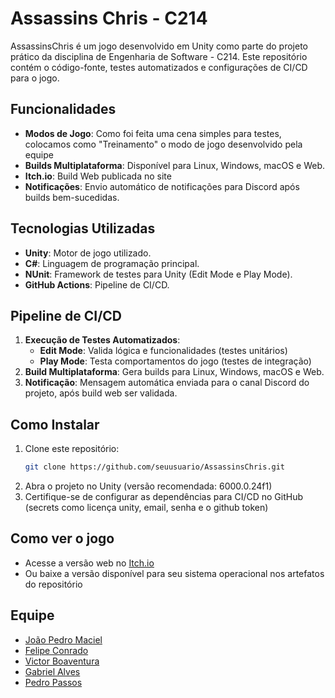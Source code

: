 # Assassins Chris - C214

AssassinsChris é um jogo desenvolvido em Unity como parte do projeto prático da disciplina de Engenharia de Software - C214. Este repositório contém o código-fonte, testes automatizados e configurações de CI/CD para o jogo.

## Funcionalidades
- **Modos de Jogo**: Como foi feita uma cena simples para testes, colocamos como "Treinamento" o modo de jogo desenvolvido pela equipe
- **Builds Multiplataforma**: Disponível para Linux, Windows, macOS e Web.
- **Itch.io**: Build Web publicada no site
- **Notificações**: Envio automático de notificações para Discord após builds bem-sucedidas.

## Tecnologias Utilizadas
- **Unity**: Motor de jogo utilizado.
- **C#**: Linguagem de programação principal.
- **NUnit**: Framework de testes para Unity (Edit Mode e Play Mode).
- **GitHub Actions**: Pipeline de CI/CD.

## Pipeline de CI/CD
1. **Execução de Testes Automatizados**: 
   - **Edit Mode**: Valida lógica e funcionalidades (testes unitários)
   - **Play Mode**: Testa comportamentos do jogo (testes de integração)
2. **Build Multiplataforma**: Gera builds para Linux, Windows, macOS e Web.
3. **Notificação**: Mensagem automática enviada para o canal Discord do projeto, após build web ser validada.

## Como Instalar
1. Clone este repositório:
   ```bash
   git clone https://github.com/seuusuario/AssassinsChris.git
2. Abra o projeto no Unity (versão recomendada: 6000.0.24f1)
3. Certifique-se de configurar as dependências para CI/CD no GitHub (secrets como licença unity, email, senha e o github token)

## Como ver o jogo
- Acesse a versão web no [Itch.io](https://pedropassos87.itch.io/assassinschris)
- Ou baixe a versão disponível para seu sistema operacional nos artefatos do repositório

## Equipe
- [João Pedro Maciel](https://github.com/Mysterion147)
- [Felipe Conrado](https://github.com/FConrado)
- [Victor Boaventura](https://github.com/bsmvictor)
- [Gabriel Alves](https://github.com/gAllves)
- [Pedro Passos](https://github.com/PedroPassos87)

